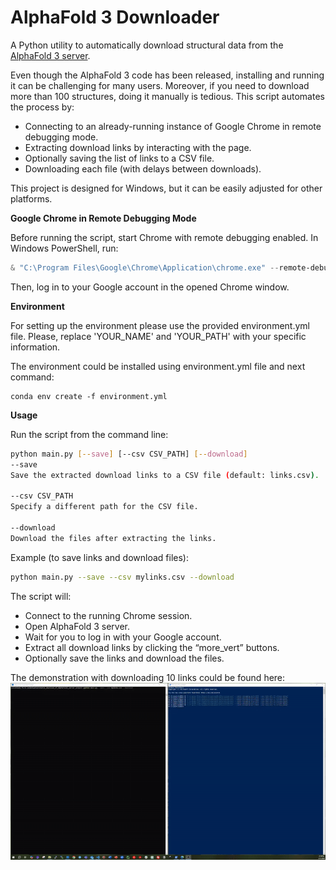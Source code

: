 # AlphaFold 3 Downloader

A Python utility to automatically download structural data from the [AlphaFold 3 server](https://alphafoldserver.com/).

Even though the AlphaFold 3 code has been released, installing and running it can be challenging for many users. Moreover, if you need to download more than 100 structures, doing it manually is tedious. This script automates the process by:

- Connecting to an already-running instance of Google Chrome in remote debugging mode.
- Extracting download links by interacting with the page.
- Optionally saving the list of links to a CSV file.
- Downloading each file (with delays between downloads).

This project is designed for Windows, but it can be easily adjusted for other platforms.

**Google Chrome in Remote Debugging Mode**

Before running the script, start Chrome with remote debugging enabled. In Windows PowerShell, run:

```powershell
& "C:\Program Files\Google\Chrome\Application\chrome.exe" --remote-debugging-port=9222 --user-data-dir="C:\chrome-debug"
```

Then, log in to your Google account in the opened Chrome window.

**Environment**

For setting up the environment please use the provided environment.yml file. Please, replace 'YOUR_NAME' and 'YOUR_PATH' with your specific information.

The environment could be installed using environment.yml file and next command:

```
conda env create -f environment.yml
```

**Usage**

Run the script from the command line:

```bash
python main.py [--save] [--csv CSV_PATH] [--download]
--save
Save the extracted download links to a CSV file (default: links.csv).

--csv CSV_PATH
Specify a different path for the CSV file.

--download
Download the files after extracting the links.

```
Example (to save links and download files):

```bash
python main.py --save --csv mylinks.csv --download
```

The script will:
- Connect to the running Chrome session.
- Open AlphaFold 3 server.
- Wait for you to log in with your Google account.
- Extract all download links by clicking the “more_vert” buttons.
- Optionally save the links and download the files.

The demonstration with downloading 10 links could be found here:
<img src='pics/demo.gif'>
